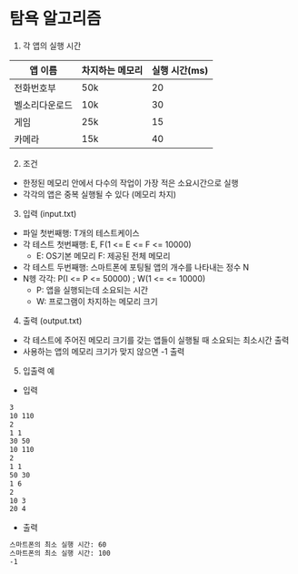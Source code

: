 # 탐욕 알고리즘


1. 각 앱의 실행 시간

|앱 이름|차지하는 메모리|실행 시간(ms)|
|---|---|---|
|전화번호부|50k|20|
|벨소리다운로드|10k|30|
|게임|25k|15|
|카메라|15k|40|

2. 조건
- 한정된 메모리 안에서 다수의 작업이 가장 적은 소요시간으로 실행
- 각각의 앱은 중복 실행될 수 있다 (메모리 차지)

3. 입력 (input.txt)
- 파일 첫번째행: T개의 테스트케이스
- 각 테스트 첫번째행: E, F(1 <= E <= F <= 10000)
    - E: OS기본 메모리 F: 제공된 전체 메모리  
- 각 테스트 두번째행: 스마트폰에 포팅될 앱의 개수를 나타내는 정수 N
- N헹 각각: P(I <= P <= 50000) ; W(1 <= <= 10000)
    - P: 앱을 실행되는데 소요되는 시간
    - W: 프로그램이 차지하는 메모리 크기
    
    
4. 출력 (output.txt)
- 각 테스트에 주어진 메모리 크기를 갖는 앱들이 실행될 때 소요되는 최소시간 출력
- 사용하는 앱의 메모리 크기가 맞지 않으면 -1 출력


5. 입출력 예
- 입력

```txt
3
10 110
2
1 1
30 50
10 110
2
1 1
50 30
1 6
2
10 3
20 4
```

- 출력

```txt
스마트폰의 최소 실행 시간: 60
스마트폰의 최소 실행 시간: 100
-1
```